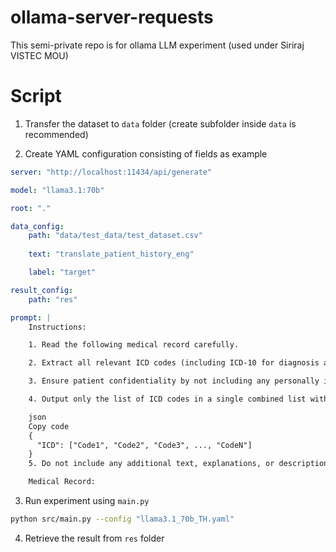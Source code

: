 # ollama-server-requests
This semi-private repo is for ollama LLM experiment (used under Siriraj VISTEC MOU)

# Script

1. Transfer the dataset to `data`  folder (create subfolder inside `data` is recommended)


2. Create YAML configuration consisting of fields as example
```yaml
server: "http://localhost:11434/api/generate"

model: "llama3.1:70b"

root: "."

data_config:
    path: "data/test_data/test_dataset.csv"
    
    text: "translate_patient_history_eng"

    label: "target"

result_config:
    path: "res"

prompt: | 
    Instructions:

    1. Read the following medical record carefully.

    2. Extract all relevant ICD codes (including ICD-10 for diagnosis and ICD-9 procedural codes for procedures) that correspond to the medical conditions, diagnoses, symptoms, findings, and procedures mentioned in the text.

    3. Ensure patient confidentiality by not including any personally identifiable information in your response.

    4. Output only the list of ICD codes in a single combined list within a JSON object, using the following exact format:

    json
    Copy code
    {
      "ICD": ["Code1", "Code2", "Code3", ..., "CodeN"]
    }
    5. Do not include any additional text, explanations, or descriptions. Only provide the JSON output as specified.

    Medical Record:
```

3. Run experiment using `main.py`

```bash
python src/main.py --config "llama3.1_70b_TH.yaml"
```

4. Retrieve the result from `res` folder 
